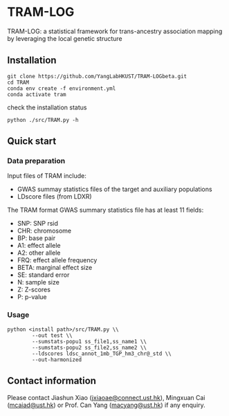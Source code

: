 # TRAM-LOG
TRAM-LOG: a statistical framework for trans-ancestry association mapping by leveraging the local genetic structure

## Installation
``` shell
git clone https://github.com/YangLabHKUST/TRAM-LOGbeta.git
cd TRAM
conda env create -f environment.yml
conda activate tram
```
check the installation status
```shell
python ./src/TRAM.py -h
```

## Quick start

### Data preparation

Input files of TRAM include:

- GWAS summay statistics files of the target and auxiliary populations
- LDscore files (from LDXR)

The TRAM format GWAS summary statistics file has at least 11 fields:

- SNP: SNP rsid
- CHR: chromosome
- BP: base pair
- A1: effect allele
- A2: other allele
- FRQ: effect allele frequency
- BETA: marginal effect size
- SE: standard error
- N: sample size
- Z: Z-scores
- P: p-value 


### Usage
``` shell
python <install path>/src/TRAM.py \\
        --out test \\
        --sumstats-popu1 ss_file1,ss_name1 \\
        --sumstats-popu2 ss_file2,ss_name2 \\
        --ldscores ldsc_annot_1mb_TGP_hm3_chr@_std \\
        --out-harmonized 
```

## Contact information

Please contact Jiashun Xiao (jxiaoae@connect.ust.hk), Mingxuan Cai (mcaiad@ust.hk) or Prof. Can Yang (macyang@ust.hk) if any enquiry.



